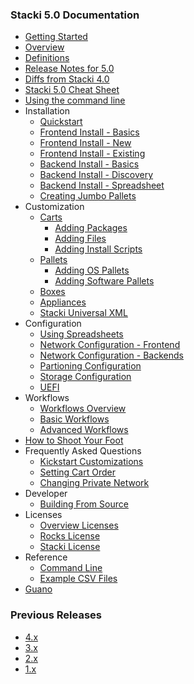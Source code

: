 ### Stacki 5.0 Documentation
* [Getting Started](Home)
* [Overview](Overview)
* [Definitions](Terms)
* [Release Notes for 5.0](ReleaseNotes)
* [Diffs from Stacki 4.0](DiffsFrom40)
* [Stacki 5.0 Cheat Sheet](CheatSheet)
* [Using the command line](Using-Command-Line)
* Installation
  * [Quickstart](Quickstart)
  * [Frontend Install - Basics](Frontend-Installation)
  * [Frontend Install - New](Frontend-Install-New)
  * [Frontend Install - Existing](Frontend-Install-Existing)
  * [Backend Install - Basics](Backend-Installation)
  * [Backend Install - Discovery](Backend-Install-Discovery)
  * [Backend Install - Spreadsheet](Backend-Install-Spreadsheet)
  * [Creating Jumbo Pallets](Create-Jumbo-Pallets)
* Customization
  * [Carts](Carts)
    * [Adding Packages](Adding-RPMs)
    * [Adding Files](Adding-Files)
    * [Adding Install Scripts](Adding-Scripts)
  * [Pallets](Pallets)
    * [Adding OS Pallets](Adding-OS-Pallets)
    * [Adding Software Pallets](Adding-Software-Pallets)
  * [Boxes](Boxes)
  * [Appliances](Appliances)
  * [Stacki Universal XML](SUX)
* Configuration
  * [Using Spreadsheets](Using-Spreadsheets)
  * [Network Configuration - Frontend](Network-Configuration-Frontend)
  * [Network Configuration - Backends](Network-Configuration-Backends)
  * [Partioning Configuration](Partitioning-Configuration)
  * [Storage Configuration](Storage-Configuration)
  * [UEFI](UEFI)
* Workflows
  * [Workflows Overview](Workflows-Overview)
  * [Basic Workflows](Basic-Workflows)
  * [Advanced Workflows](Advanced-Workflows)
* [How to Shoot Your Foot](Shooting-Your-Foot)
* Frequently Asked Questions
  * [Kickstart Customizations](Kickstart-Customizations)
  * [Setting Cart Order](Setting-Cart-Order)
  * [Changing Private Network](IP-Address-Change)
* Developer
  * [Building From Source](Building-From-Source)
* Licenses
  * [Overview Licenses](Licenses)
  * [Rocks License](Rocks-License)
  * [Stacki License](Stacki-License)
* Reference
  * [Command Line](stacki-CLI-documentation)
  * [Example CSV Files](Example-CSV-Files)
* [Guano](Guano)

### Previous Releases

* [4.x](https://github.com/Teradata/stacki-documentation-4.x/wiki)
* [3.x](https://github.com/Teradata/stacki-documentation-3.x/wiki)
* [2.x](https://github.com/Teradata/stacki-documentation-2.x/wiki)
* [1.x](https://github.com/Teradata/stacki-documentation-1.x/wiki)
